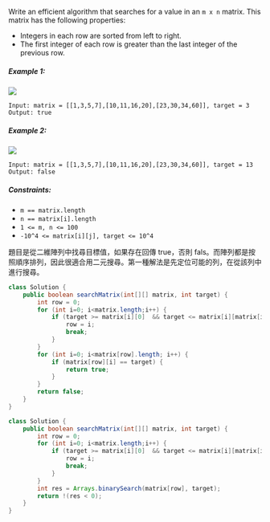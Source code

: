 Write an efficient algorithm that searches for a value in an `m x n` matrix. This matrix has the following properties:

- Integers in each row are sorted from left to right.
- The first integer of each row is greater than the last integer of the previous row.

##### Example 1:
![](https://assets.leetcode.com/uploads/2020/10/05/mat.jpg)

```
Input: matrix = [[1,3,5,7],[10,11,16,20],[23,30,34,60]], target = 3
Output: true
```

##### Example 2:
![](https://assets.leetcode.com/uploads/2020/10/05/mat2.jpg)

```
Input: matrix = [[1,3,5,7],[10,11,16,20],[23,30,34,60]], target = 13
Output: false
```

##### Constraints:

- `m == matrix.length`
- `n == matrix[i].length`
- `1 <= m, n <= 100`
- `-10^4 <= matrix[i][j], target <= 10^4`

題目是從二維陣列中找尋目標值，如果存在回傳 true，否則 fals。而陣列都是按照順序排列，因此很適合用二元搜尋。第一種解法是先定位可能的列，在從該列中進行搜尋。

```java
class Solution {
    public boolean searchMatrix(int[][] matrix, int target) {
        int row = 0;
        for (int i=0; i<matrix.length;i++) {
            if (target >= matrix[i][0]  && target <= matrix[i][matrix[i].length-1]) {
                row = i;
                break;
            }
        }
        for (int i=0; i<matrix[row].length; i++) {
            if (matrix[row][i] == target) {
                return true;
            }
        }
        return false;
    }
}
```


```java
class Solution {
    public boolean searchMatrix(int[][] matrix, int target) {
        int row = 0;
        for (int i=0; i<matrix.length;i++) {
            if (target >= matrix[i][0]  && target <= matrix[i][matrix[i].length-1]) {
                row = i;
                break;
            }
        }
        int res = Arrays.binarySearch(matrix[row], target);
        return !(res < 0);
    }
}
```
